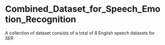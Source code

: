# Combined_Dataset_for_Speech_Emotion_Recognition
A collection of dataset consists of a total of 8 English speech datasets for SER

